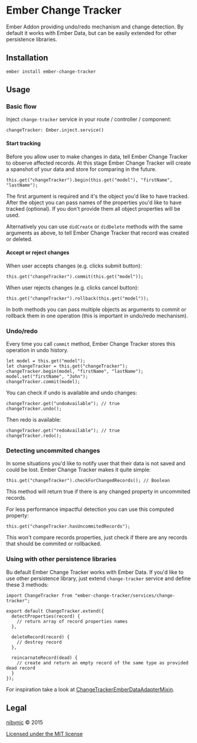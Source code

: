 # Ember Change Tracker

Ember Addon providing undo/redo mechanism and change detection. By default it works with Ember Data, but can be easily extended for other persistence libraries.

## Installation

```
ember install ember-change-tracker
```

## Usage

### Basic flow

Inject `change-tracker` service in your route / controller / component:

```
changeTracker: Ember.inject.service()
```

#### Start tracking

Before you allow user to make changes in data, tell Ember Change Tracker to observe affected records. At this stage Ember Change Tracker will create a spanshot of your data and store for comparing in the future.

```
this.get("changeTracker").begin(this.get("model"), "firstName", "lastName");
```

The first argument is required and it's the object you'd like to have tracked. After the object you can pass names of the properties you'd like to have tracked (optional). If you don't provide them all object properties will be used.

Alternatively you can use `didCreate` or `didDelete` methods with the same arguments as above, to tell Ember Change Tracker that record was created or deleted.

#### Accept or reject changes

When user accepts changes (e.g. clicks submit button):

```
this.get("changeTracker").commit(this.get("model"));
```

When user rejects changes (e.g. clicks cancel button):

```
this.get("changeTracker").rollback(this.get("model"));
```

In both methods you can pass multiple objects as arguments to commit or rollback them in one operation (this is important in undo/redo mechanism).

### Undo/redo

Every time you call `commit` method, Ember Change Tracker stores this operation in undo history.

```
let model = this.get("model");
let changeTracker = this.get("changeTracker");
changeTracker.begin(model, "firstName", "lastName");
model.set("firstName", "John");
changeTracker.commit(model);
```

You can check if undo is available and undo changes:

```
changeTracker.get("undoAvailable"); // true
changeTracker.undo();
```

Then redo is available:

```
changeTracker.get("redoAvailable"); // true
changeTracker.redo();
```

### Detecting uncommited changes

In some situations you'd like to notify user that their data is not saved and could be lost. Ember Change Tracker makes it quite simple:

```
this.get("changeTracker").checkForChangedRecords(); // Boolean
```

This method will return true if there is any changed property in uncommited records.

For less performance impactful detection you can use this computed property:

```
this.get("changeTracker.hasUncommitedRecords");
```

This won't compare records properties, just check if there are any records that should be commited or rollbacked.

### Using with other persistence libraries

Bu default Ember Change Tracker works with Ember Data. If you'd like to use other persistence library, just extend `change-tracker` service and define these 3 methods:

```
import ChangeTracker from "ember-change-tracker/services/change-tracker";

export default ChangeTracker.extend({
  detectProperties(record) {
    // return array of record properties names
  },

  deleteRecord(record) {
    // destroy record
  },

  reincarnateRecord(dead) {
    // create and return an empty record of the same type as provided dead record
  }
});
```

For inspiration take a look at [ChangeTrackerEmberDataAdapterMixin](https://github.com/nibynic/ember-change-tracker/blob/master/addon/mixins/change-tracker-ember-data-adapter.js).

## Legal

[nibynic](http://nibynic.com) &copy; 2015

[Licensed under the MIT license](http://www.opensource.org/licenses/mit-license.php)
